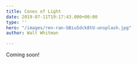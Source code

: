 ```yaml
---
title: Cones of Light
date: 2019-07-11T19:17:43.000+00:00
type: ''
hero: "/images/ren-ran-bBiuSdck8tU-unsplash.jpg"
author: Walt Whitman

---
```

Coming soon!